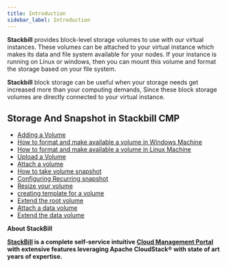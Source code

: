 ```yaml
---
title: Introduction
sidebar_label: Introduction
---
```


**Stackbill** provides block-level storage volumes to use with our virtual instances. These volumes can be attached to your virtual instance which makes its data and file system available for your nodes. If your instance is running on Linux or windows, then you can mount this volume and format the storage based on your file system.

**Stackbill** block storage can be useful when your storage needs get increased more than your computing demands, Since these block storage volumes are directly connected to your virtual instance.

## Storage And Snapshot in Stackbill CMP

- [Adding a Volume](./volume#adding-a-volume-in-stackbill-cmp)
- [How to format and make available a volume in Windows Machine](./volume#how-to-format-and-make-available-a--volume-in-windows-machine)
- [How to format and make available a volume in Linux Machine](./volume#upload-a-volume)
- [Upload a Volume](./volume#upload-a-volume)
- [Attach a volume](./volume#attach-a-volume)
- [How to take volume snapshot](./volume#how-to-take-volume-snapshot)
- [Configuring Recurring snapshot](./volume#configuring-recurring-snapshot)
- [Resize your volume](./volume#resize-your-volume)
- [creating template for a volume](./volume#creating-template-for-a-volume)
- [Extend the root volume](./Extend-root-volume#in-this-tutorial-well-show-you-how-to-extend-windows-vms-root-volume)
- [Attach a data volume](./attach-data-volume#steps-to-attach-a-data-volume-in-windows-vm)
- [Extend the data volume](./extend-data-volume#in-this-tutorial-well-show-you-how-to-extend-windows-vms-data-volume)

**About StackBill**

**[StackBill](https://www.youtube.com/watch?v=nyV8oE3dfXs) is a complete self-service intuitive [Cloud Management Portal](https://www.stackbill.com/) with extensive features leveraging Apache CloudStack® with state of art years of expertise.**
